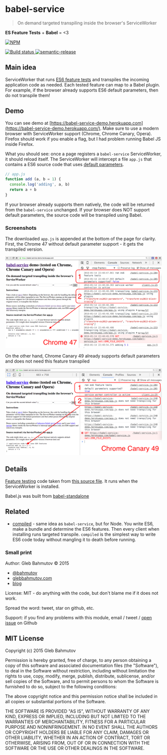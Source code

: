 # babel-service
> On demand targeted transpiling inside the browser's ServiceWorker

**ES Feature Tests** + **Babel** = <3 

[![NPM][babel-service-icon] ][babel-service-url]

[![Build status][babel-service-ci-image] ][babel-service-ci-url]
[![semantic-release][semantic-image] ][semantic-url]

## Main idea

ServiceWorker that runs [ES6 feature tests](https://featuretests.io/) and transpiles the 
incoming application code as needed. Each tested feature can map to a Babel plugin.
For example, if the browser already supports ES6 default parameters, then do not transpile them!

## Demo

You can see demo at 
[https://babel-service-demo.herokuapp.com](https://babel-service-demo.herokuapp.com/). Make sure
to use a modern browser with ServiceWorker support (Chrome, Chrome Canary, Opera). Firefox
should work if you enable a flag, but I had problem running Babel JS inside Firefox.

What you should see: once a page registers a `babel-service` ServiceWorker, it should reload
itself. The ServiceWorker will intercept a file `app.js` that contains a ES6 source code that uses 
[default parameters](https://developer.mozilla.org/en-US/docs/Web/JavaScript/Reference/Functions/Default_parameters).

```js
// app.js
function add (a, b = 1) {
  console.log('adding', a, b)
  return a + b
}
```

If your browser already supports them natively, the code will be returned from the `babel-service` 
unchanged. If your browser does NOT support default parameters, the source code
will be transpiled using Babel.

### Screenshots

The downloaded `app.js` is appended at the bottom of the page for clarity. First, the Chrome 47
without default parameter support - it gets the transpiled version.

![chrome 47](images/babel-service-chrome.png)

On the other hand, Chrome Canary 49 already supports default parameters and does not need this
feature transpiled

![chrome canary 49](images/babel-service-chrome-canary.png)

## Details

[Feature testing](https://github.com/getify/es-feature-tests) code taken from 
[this source file](https://github.com/getify/es-feature-tests/blob/master/lib/featuretests.js).
It runs when the ServiceWorker is installed.

Babel.js was built from [babel-standalone](https://www.npmjs.com/package/babel-standalone)

## Related

* [compiled](https://github.com/bahmutov/compiled) - same idea as `babel-service`, but for Node.
  You write ES6, make a bundle and determine the ES6 features. Then every client when installing
  runs targeted transpile. `compiled` is the simplest way to write ES6 code today without
  mangling it to death before running.

### Small print

Author: Gleb Bahmutov &copy; 2015

* [@bahmutov](https://twitter.com/bahmutov)
* [glebbahmutov.com](http://glebbahmutov.com)
* [blog](http://glebbahmutov.com/blog/)

License: MIT - do anything with the code, but don't blame me if it does not work.

Spread the word: tweet, star on github, etc.

Support: if you find any problems with this module, email / tweet /
[open issue](https://github.com/bahmutov/babel-service/issues) on Github

## MIT License

Copyright (c) 2015 Gleb Bahmutov

Permission is hereby granted, free of charge, to any person
obtaining a copy of this software and associated documentation
files (the "Software"), to deal in the Software without
restriction, including without limitation the rights to use,
copy, modify, merge, publish, distribute, sublicense, and/or sell
copies of the Software, and to permit persons to whom the
Software is furnished to do so, subject to the following
conditions:

The above copyright notice and this permission notice shall be
included in all copies or substantial portions of the Software.

THE SOFTWARE IS PROVIDED "AS IS", WITHOUT WARRANTY OF ANY KIND,
EXPRESS OR IMPLIED, INCLUDING BUT NOT LIMITED TO THE WARRANTIES
OF MERCHANTABILITY, FITNESS FOR A PARTICULAR PURPOSE AND
NONINFRINGEMENT. IN NO EVENT SHALL THE AUTHORS OR COPYRIGHT
HOLDERS BE LIABLE FOR ANY CLAIM, DAMAGES OR OTHER LIABILITY,
WHETHER IN AN ACTION OF CONTRACT, TORT OR OTHERWISE, ARISING
FROM, OUT OF OR IN CONNECTION WITH THE SOFTWARE OR THE USE OR
OTHER DEALINGS IN THE SOFTWARE.

[babel-service-icon]: https://nodei.co/npm/babel-service.png?downloads=true
[babel-service-url]: https://npmjs.org/package/babel-service
[babel-service-ci-image]: https://travis-ci.org/bahmutov/babel-service.png?branch=master
[babel-service-ci-url]: https://travis-ci.org/bahmutov/babel-service
[semantic-image]: https://img.shields.io/badge/%20%20%F0%9F%93%A6%F0%9F%9A%80-semantic--release-e10079.svg
[semantic-url]: https://github.com/semantic-release/semantic-release
